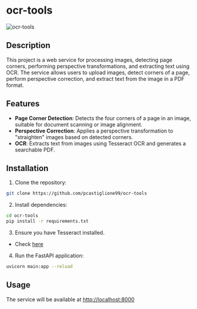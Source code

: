 # ocr-tools

![ocr-tools](./ocr-tools.gif.gif)

## Description

This project is a web service for processing images, detecting page corners, performing perspective transformations, and extracting text using OCR. The service allows users to upload images, detect corners of a page, perform perspective correction, and extract text from the image in a PDF format.

## Features

- **Page Corner Detection**: Detects the four corners of a page in an image, suitable for document scanning or image alignment.
- **Perspective Correction**: Applies a perspective transformation to "straighten" images based on detected corners.
- **OCR**: Extracts text from images using Tesseract OCR and generates a searchable PDF.

## Installation

1. Clone the repository:
  ```bash
  git clone https://github.com/pcastiglione99/ocr-tools
  ```

2. Install dependencies:
  ```bash
  cd ocr-tools
  pip install -r requirements.txt
  ```
3. Ensure you have Tesseract installed.
  - Check [here](https://tesseract-ocr.github.io/tessdoc/Installation.html)


4. Run the FastAPI application:
  ```bash
  uvicorn main:app --reload
  ```
## Usage

The service will be available at [http://localhost:8000](http://localhost:8000)

